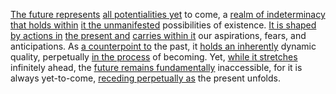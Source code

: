 
[The future represents](1/2/2/2/.Future) [all potentialities yet](2/2/1/2/1/_Potential-Realized) to come, a [realm of indeterminacy](1/1/3/2/_Countable-Uncountable) [that holds within](1/1/2/3/2/3/.Theorem) [it the unmanifested](3/1/3/1/1/3/3/1/1/2/.Plague) possibilities of existence. [It is shaped](3/1/1/2/3/3/2/1/2/.Square%20Shape) [by actions in](1/3/1/1/1/1/1/_Action-Reaction) [the present and](1/2/2/3/.Present) [carries within it](3/1/3/3/2/1/3/1/.Transport) our aspirations, fears, and anticipations. As [a counterpoint to](2/2/2/3/1/1/_Implication-Contradiction) the past, it [holds an inherently](2/2/3/1/2/1/.Assumption) dynamic quality, perpetually [in the process](3/1/1/2/2/2/1/1/1/2/2/1/.Process) of becoming. Yet, [while it stretches](1/2/1/3/3/2/1/.Stretch) infinitely ahead, the [future remains fundamentally](1/2/2/2/.Future) inaccessible, for it is always yet-to-come, [receding perpetually as](1/1/3/2/3/1/1/3/.Decline) the present unfolds.

